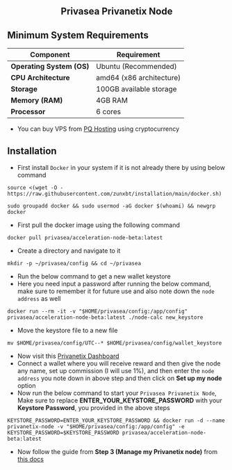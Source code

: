 <h2 align=center>Privasea Privanetix Node</h2>

## Minimum System Requirements

| **Component**             | **Requirement**                     |
|---------------------------|-------------------------------------|
| **Operating System (OS)** | Ubuntu (Recommended)                |
| **CPU Architecture**      | amd64 (x86 architecture)            |
| **Storage**               | 100GB available storage             |
| **Memory (RAM)**          | 4GB RAM                             |
| **Processor**             | 6 cores                             |

- You can buy VPS from [PQ Hosting](https://pq.hosting/?from=622403&lang=en) using cryptocurrency
## Installation
- First install `Docker` in your system if it is not already there by using below command
```
source <(wget -O - https://raw.githubusercontent.com/zunxbt/installation/main/docker.sh)
```
```
sudo groupadd docker && sudo usermod -aG docker $(whoami) && newgrp docker
```
- First pull the docker image using the following command
```
docker pull privasea/acceleration-node-beta:latest
```
- Create a directory and navigate to it
```
mkdir -p ~/privasea/config && cd ~/privasea
```
- Run the below command to get a new wallet keystore
- Here you need input a password after running the below command, make sure to remember it for future use and also note down the `node address` as well
```
docker run --rm -it -v "$HOME/privasea/config:/app/config" privasea/acceleration-node-beta:latest ./node-calc new_keystore
```
- Move the keystore file to a new file
```
mv $HOME/privasea/config/UTC--* $HOME/privasea/config/wallet_keystore
```
- Now visit this [Privanetix Dashboard](https://deepsea-beta.privasea.ai/privanetixNode)
- Connect a wallet where you will receive reward and then give the node any name, set up commission (I will use 1%), and then enter the `node address` you note down in above step and then click on **Set up my node** option
- Now run the below command to start your `Privasea Privanetix Node`, Make sure to replace **ENTER_YOUR_KEYSTORE_PASSWORD** with your **Keystore Password**, you provided in the above steps
```
KEYSTORE_PASSWORD=ENTER_YOUR_KEYSTORE_PASSWORD && docker run -d --name privanetix-node -v "$HOME/privasea/config:/app/config" -e KEYSTORE_PASSWORD=$KEYSTORE_PASSWORD privasea/acceleration-node-beta:latest
```

- Now follow the guide from **Step 3 (Manage my Privanetix node)** from [this docs](https://www.privasea.ai/privanetix-node)
